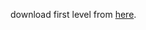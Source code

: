 download first level from [here](https://drive.google.com/file/d/1loUrMKHrZh8D0IiBxU2pqnses0zVRDWw/view?usp=sharing).
